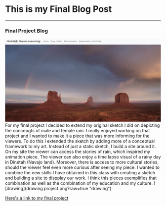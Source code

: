 # This is my Final Blog Post 
------

### Final Project Blog
![final project](project.png?raw=true "final project")
For my final project I decided to extend my original sketch I did on depicting the concepgts of male and female rain. I really enjoyed working on that project and I wanted to make it a piece that was more informing for the viewers. To do this I extended the sketch by adding more of a conceptual framework to my art. Instead of just a static sketch, I build a site around it. On my site the viewer can access the stories of rain, which inspired my animation piece. The viewer can also enjoy a time lapse visual of a rainy day in Dinétah (Navajo land). Moreover, there is access to more cultural stories, should the viewer feel even more curious after seeing my piece. I wanted to combine the new skills I have obtained in this class with creating a sketch and building a site to dispplay our work. I think this pieces exemplifies that combination as well as the combination of my education and my culture. 
![drawing](drawing project.png?raw=true "drawing")

[Here's a link to my final project](https://hshandiin.github.io/Final-Project/project.html) 
